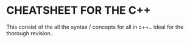 # CHEATSHEET FOR THE C++
This consist of the all the syntax / concepts for all in c++..
ideal for the thorough revision..
